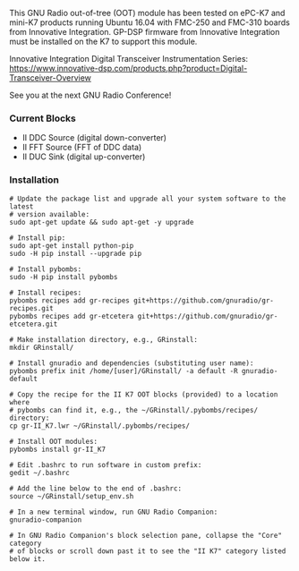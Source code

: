 This GNU Radio out-of-tree (OOT) module has been tested on ePC-K7 and mini-K7 
products running Ubuntu 16.04 with FMC-250 and FMC-310 boards from Innovative 
Integration. GP-DSP firmware from Innovative Integration must be installed on 
the K7 to support this module.

Innovative Integration Digital Transceiver Instrumentation Series:  
https://www.innovative-dsp.com/products.php?product=Digital-Transceiver-Overview

See you at the next GNU Radio Conference!

### Current Blocks

* II DDC Source (digital down-converter)
* II FFT Source (FFT of DDC data)
* II DUC Sink (digital up-converter)

### Installation

```
# Update the package list and upgrade all your system software to the latest 
# version available:
sudo apt-get update && sudo apt-get -y upgrade

# Install pip:
sudo apt-get install python-pip
sudo -H pip install --upgrade pip

# Install pybombs:
sudo -H pip install pybombs

# Install recipes:
pybombs recipes add gr-recipes git+https://github.com/gnuradio/gr-recipes.git
pybombs recipes add gr-etcetera git+https://github.com/gnuradio/gr-etcetera.git

# Make installation directory, e.g., GRinstall:
mkdir GRinstall/

# Install gnuradio and dependencies (substituting user name):
pybombs prefix init /home/[user]/GRinstall/ -a default -R gnuradio-default

# Copy the recipe for the II K7 OOT blocks (provided) to a location where 
# pybombs can find it, e.g., the ~/GRinstall/.pybombs/recipes/ directory:
cp gr-II_K7.lwr ~/GRinstall/.pybombs/recipes/

# Install OOT modules:
pybombs install gr-II_K7

# Edit .bashrc to run software in custom prefix:
gedit ~/.bashrc

# Add the line below to the end of .bashrc:
source ~/GRinstall/setup_env.sh

# In a new terminal window, run GNU Radio Companion:
gnuradio-companion

# In GNU Radio Companion's block selection pane, collapse the "Core" category
# of blocks or scroll down past it to see the "II K7" category listed below it.
```
